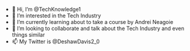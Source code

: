 - 👋 Hi, I’m @TechKnowledge1
- 👀 I’m interested in the Tech Industry 
- 🌱 I’m currently learning about to take a course by Andrei Neagoie 
- 💞️ I’m looking to collaborate and talk about the Tech Industry and even things similar
- 📫 My Twitter is @DeshawDavis2_0

<!---
TechKnowledge1/TechKnowledge1 is a ✨ special ✨ repository because its `README.md` (this file) appears on your GitHub profile.
You can click the Preview link to take a look at your changes.
--->
